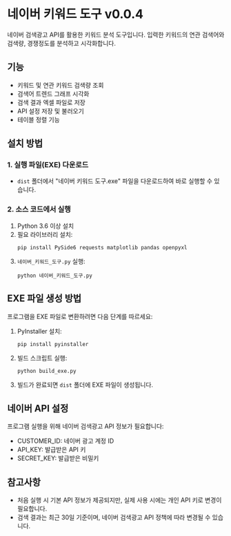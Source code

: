 # 네이버 키워드 도구 v0.0.4

네이버 검색광고 API를 활용한 키워드 분석 도구입니다. 입력한 키워드의 연관 검색어와 검색량, 경쟁정도를 분석하고 시각화합니다.

## 기능

- 키워드 및 연관 키워드 검색량 조회
- 검색어 트렌드 그래프 시각화
- 검색 결과 엑셀 파일로 저장
- API 설정 저장 및 불러오기
- 테이블 정렬 기능

## 설치 방법

### 1. 실행 파일(EXE) 다운로드

- `dist` 폴더에서 "네이버 키워드 도구.exe" 파일을 다운로드하여 바로 실행할 수 있습니다.

### 2. 소스 코드에서 실행

1. Python 3.6 이상 설치
2. 필요 라이브러리 설치: 
   ```
   pip install PySide6 requests matplotlib pandas openpyxl
   ```
3. `네이버_키워드_도구.py` 실행:
   ```
   python 네이버_키워드_도구.py
   ```

## EXE 파일 생성 방법

프로그램을 EXE 파일로 변환하려면 다음 단계를 따르세요:

1. PyInstaller 설치:
   ```
   pip install pyinstaller
   ```

2. 빌드 스크립트 실행:
   ```
   python build_exe.py
   ```

3. 빌드가 완료되면 `dist` 폴더에 EXE 파일이 생성됩니다.

## 네이버 API 설정

프로그램 실행을 위해 네이버 검색광고 API 정보가 필요합니다:
- CUSTOMER_ID: 네이버 광고 계정 ID
- API_KEY: 발급받은 API 키
- SECRET_KEY: 발급받은 비밀키

## 참고사항

- 처음 실행 시 기본 API 정보가 제공되지만, 실제 사용 시에는 개인 API 키로 변경이 필요합니다.
- 검색 결과는 최근 30일 기준이며, 네이버 검색광고 API 정책에 따라 변경될 수 있습니다. 